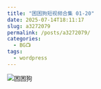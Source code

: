 ```yaml
---
title: "困困狗短视频合集 01-20"
date: 2025-07-14T18:11:17
slug: a3272079
permalink: /posts/a3272079/
categories:
  - BG📺
tags:
  - wordpress
---
```


![困困狗](/images/wp/a3272079-73a79c59.jpg)
